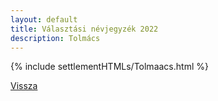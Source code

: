 ```yaml
---
layout: default
title: Választási névjegyzék 2022
description: Tolmács
---
```


{% include settlementHTMLs/Tolmaacs.html %}

[Vissza](../)